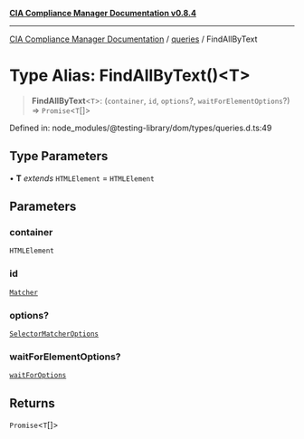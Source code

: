 [**CIA Compliance Manager Documentation v0.8.4**](../../../README.md)

***

[CIA Compliance Manager Documentation](../../../globals.md) / [queries](../README.md) / FindAllByText

# Type Alias: FindAllByText()\<T\>

> **FindAllByText**\<`T`\>: (`container`, `id`, `options`?, `waitForElementOptions`?) => `Promise`\<`T`[]\>

Defined in: node\_modules/@testing-library/dom/types/queries.d.ts:49

## Type Parameters

• **T** *extends* `HTMLElement` = `HTMLElement`

## Parameters

### container

`HTMLElement`

### id

[`Matcher`](../../../type-aliases/Matcher.md)

### options?

[`SelectorMatcherOptions`](../../queryHelpers/interfaces/SelectorMatcherOptions.md)

### waitForElementOptions?

[`waitForOptions`](../../../interfaces/waitForOptions.md)

## Returns

`Promise`\<`T`[]\>

